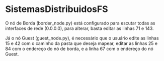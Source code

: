 # SistemasDistribuidosFS

O nó de Borda (border_node.py) está configurado para escutar todas as interfaces de rede (0.0.0.0), para alterar, basta editar as linhas 71 e 143.

Já o nó Guest (guest_node.py), é necessário que o usuário edite as linhas 15 e 42 com o caminho da pasta que deseja mapear, editar as linhas 25 e 84 com o endereço do nó de borda, e a linha 67 com o endereço do nó Guest.
